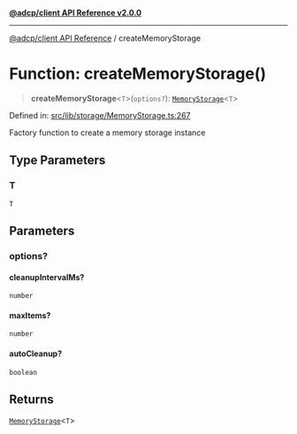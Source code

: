 [**@adcp/client API Reference v2.0.0**](../README.md)

***

[@adcp/client API Reference](../README.md) / createMemoryStorage

# Function: createMemoryStorage()

> **createMemoryStorage**\<`T`\>(`options?`): [`MemoryStorage`](../classes/MemoryStorage.md)\<`T`\>

Defined in: [src/lib/storage/MemoryStorage.ts:267](https://github.com/adcontextprotocol/adcp-client/blob/add23254eadaef025ae9fbe49b40948f459b98ff/src/lib/storage/MemoryStorage.ts#L267)

Factory function to create a memory storage instance

## Type Parameters

### T

`T`

## Parameters

### options?

#### cleanupIntervalMs?

`number`

#### maxItems?

`number`

#### autoCleanup?

`boolean`

## Returns

[`MemoryStorage`](../classes/MemoryStorage.md)\<`T`\>
